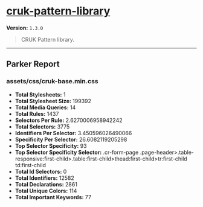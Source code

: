 # [cruk-pattern-library]( https://github.com/CRUKorg/cruk-pattern-library )

**Version:** `1.3.0`

> CRUK Pattern library.

* * *

## Parker Report

### assets/css/cruk-base.min.css

- **Total Stylesheets:** 1
- **Total Stylesheet Size:** 199392
- **Total Media Queries:** 14
- **Total Rules:** 1437
- **Selectors Per Rule:** 2.6270006958942242
- **Total Selectors:** 3775
- **Identifiers Per Selector:** 3.450596026490066
- **Specificity Per Selector:** 26.6082119205298
- **Top Selector Specificity:** 93
- **Top Selector Specificity Selector:** .cr-form-page .page-header>.table-responsive:first-child>.table:first-child>thead:first-child>tr:first-child td:first-child
- **Total Id Selectors:** 0
- **Total Identifiers:** 12582
- **Total Declarations:** 2861
- **Total Unique Colors:** 114
- **Total Important Keywords:** 77
